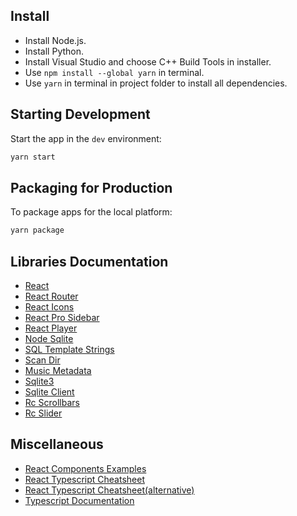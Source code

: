 ## Install

- Install Node.js.
- Install Python.
- Install Visual Studio and choose C++ Build Tools in installer.
- Use `npm install --global yarn` in terminal.
- Use `yarn` in terminal in project folder to install all dependencies.

## Starting Development

Start the app in the `dev` environment:

```bash
yarn start
```

## Packaging for Production

To package apps for the local platform:

```bash
yarn package
```

## Libraries Documentation

- [React](https://reactjs.org/docs/getting-started.html)
- [React Router](https://reactrouter.com/web/guides/quick-start)
- [React Icons](https://react-icons.github.io/react-icons/icons?name=bs)
- [React Pro Sidebar](https://github.com/azouaoui-med/react-pro-sidebar)
- [React Player](https://github.com/cookpete/react-player)
- [Node Sqlite](https://github.com/kriasoft/node-sqlite)
- [SQL Template Strings](https://github.com/felixfbecker/node-sql-template-strings)
- [Scan Dir](https://github.com/Bartozzz/scan-dir)
- [Music Metadata](https://github.com/Borewit/music-metadata)
- [Sqlite3](https://github.com/mapbox/node-sqlite3)
- [Sqlite Client](https://github.com/kriasoft/node-sqlite)
- [Rc Scrollbars](https://github.com/sakhnyuk/rc-scrollbars)
- [Rc Slider](https://github.com/react-component/slider)

## Miscellaneous

- [React Components Examples](https://reactjsexample.com/)
- [React Typescript Cheatsheet](https://react-typescript-cheatsheet.netlify.app/)
- [React Typescript Cheatsheet(alternative)](https://github.com/typescript-cheatsheets/react)
- [Typescript Documentation](https://www.typescriptlang.org/docs/)
